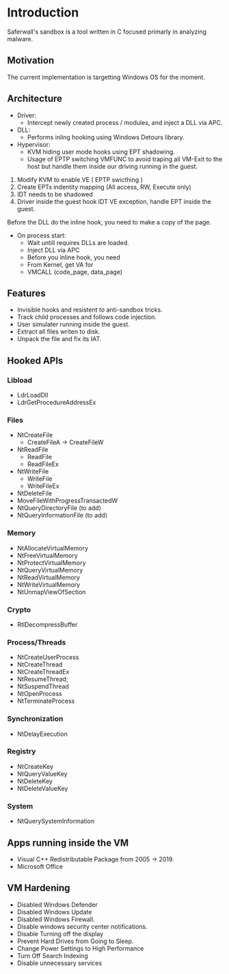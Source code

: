 # Introduction

Saferwall's sandbox is a tool written in C focused primarly in analyzing malware.

## Motivation

The current implementation is targetting Windows OS for the moment.

## Architecture

- Driver:
    - Intercept newly created process / modules, and inject a DLL via APC.
- DLL:
    - Performs inling hooking using Windows Detours library.
- Hypervisor:
    - KVM hiding user mode hooks using EPT shadowing.
    - Usage of EPTP switching VMFUNC to avoid traping all VM-Exit to the host but handle them inside our driving running in the guest.

1. Modify KVM to enable VE ( EPTP swicthing )
2. Create EPTs indentity mapping (All access, RW, Execute only)
3. IDT needs to be shadowed
4. Driver inside the guest hook IDT VE exception, handle EPT inside the guest.

Before the DLL do the inline hook, you need to make a copy of the page.

- On process start:
	- Wait untill requires DLLs are loaded.
	- Inject DLL via APC
	- Before you inline hook, you need 
	- From Kernel, get VA for
	- VMCALL (code_page, data_page)


## Features

- Invisible hooks and resistent to anti-sandbox tricks.
- Track child processes and follows code injection.
- User simulater running inside the guest.
- Extract all files writen to disk.
- Unpack the file and fix its IAT.


## Hooked APIs

### Libload

- LdrLoadDll
- LdrGetProcedureAddressEx

### Files

- NtCreateFile
	- CreateFileA -> CreateFileW
- NtReadFile
	- ReadFile
	- ReadFileEx
- NtWriteFile
	- WriteFile
	- WriteFileEx
- NtDeleteFile
- MoveFileWithProgressTransactedW 
- NtQueryDirectoryFile (to add)
- NtQueryInformationFile (to add)

### Memory

- NtAllocateVirtualMemory
- NtFreeVirtualMemory
- NtProtectVirtualMemory
- NtQueryVirtualMemory
- NtReadVirtualMemory
- NtWriteVirtualMemory
- NtUnmapViewOfSection

### Crypto

- RtlDecompressBuffer

### Process/Threads

- NtCreateUserProcess
- NtCreateThread
- NtCreateThreadEx
- NtResumeThread;
- NtSuspendThread
- NtOpenProcess
- NtTerminateProcess

### Synchronization

- NtDelayExecution

### Registry

- NtCreateKey
- NtQueryValueKey
- NtDeleteKey
- NtDeleteValueKey

### System

- NtQuerySystemInformation


## Apps running inside the VM

- Visual C++ Redistributable Package from 2005 -> 2019.
- Microsoft Office

## VM Hardening

- Disabled Windows Defender
- Disabled Windows Update
- Disabled Windows Firewall.
- Disable windows security center notifications.
- Disable Turning off the display
- Prevent Hard Drives from Going to Sleep.
- Change Power Settings to High Performance
- Turn Off Search Indexing
- Disable unnecessary services